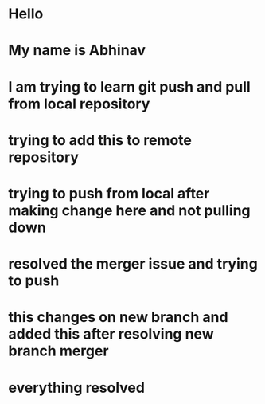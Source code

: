 # Hello
# My name is Abhinav
# I am trying to learn git push and pull from local repository
# trying to add this to remote repository
# trying to push from local after making change here and not pulling down
# resolved the merger issue and trying to push
# this changes on new branch and added this after resolving new branch merger
# everything resolved
